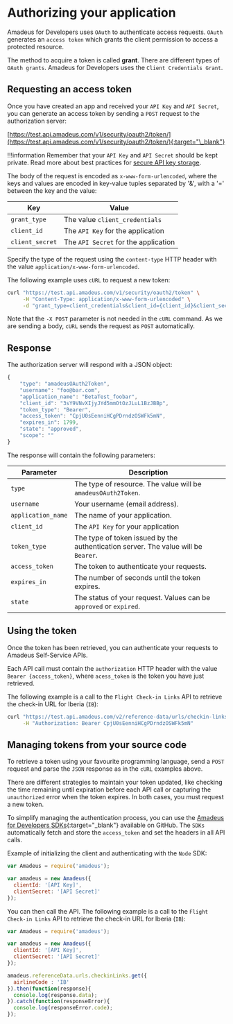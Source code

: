 # Authorizing your application

Amadeus for Developers uses `OAuth` to authenticate access requests. `OAuth` generates an `access token` which grants the client permission to access a protected resource. 

The method to acquire a token is called **grant**. There are different types of `OAuth grants`. Amadeus for Developers uses the `Client Credentials Grant`.

## Requesting an access token

Once you have created an app and received your `API Key` and  `API Secret`, you can generate an access token by sending a `POST` request to the authorization server:

[https://test.api.amadeus.com/v1/security/oauth2/token/](https://test.api.amadeus.com/v1/security/oauth2/token/){:target="\_blank"}

!!!information
    Remember that your `API Key` and  `API Secret` should be kept private. Read more about best practices for [secure API key storage](https://developers.amadeus.com/blog/best-practices-api-key-storage).

The body of the request is encoded as `x-www-form-urlencoded`, where the keys and values are encoded in key-value tuples separated by '&', with a '=' between
the key and the value:

| **Key** | **Value** |
| ----------- | ----------- |
| `grant_type`      | The value `client_credentials`        |
| `client_id`       | The `API Key` for the application     |
| `client_secret`   | The `API Secret` for the application  |

Specify the type of the request using the `content-type` HTTP header with the value `application/x-www-form-urlencoded`.

The following example uses `cURL` to request a new token:

```bash
curl "https://test.api.amadeus.com/v1/security/oauth2/token" \
     -H "Content-Type: application/x-www-form-urlencoded" \
     -d "grant_type=client_credentials&client_id={client_id}&client_secret={client_secret}"
```
Note that the `-X POST` parameter is not needed in the `cURL` command. As we are sending a body, `cURL` sends the request as `POST` automatically.

## Response

The authorization server will respond with a JSON object:

```javascript
{
    "type": "amadeusOAuth2Token",
    "username": "foo@bar.com",
    "application_name": "BetaTest_foobar",
    "client_id": "3sY9VNvXIjyJYd5mmOtOzJLuL1BzJBBp",
    "token_type": "Bearer",
    "access_token": "CpjU0sEenniHCgPDrndzOSWFk5mN",
    "expires_in": 1799,
    "state": "approved",
    "scope": ""
}
```
The response will contain the following parameters:

| **Parameter**      | **Description** |
| ----------- | ----------- |
| `type`      | The type of resource. The value will be `amadeusOAuth2Token`. |
| `username`       | Your username \(email address\).        |
| `application_name`   | The name of your application.  |
| `client_id`      |  The `API Key` for your application  |
| `token_type`       | The type of token issued by the authentication server. The value will be `Bearer`.        |
| `access_token`   | The token to authenticate your requests.  |
| `expires_in`   | The number of seconds until the token expires.  |
| `state`   | The status of your request. Values can be `approved` or `expired`.  |

## Using the token

Once the token has been retrieved, you can authenticate your requests to Amadeus Self-Service APIs.

Each API call must contain the `authorization` HTTP header with the value `Bearer {access_token}`, where `acess_token` is the token you have just retrieved.

The following example is a call to the `Flight Check-in Links` API to retrieve the check-in URL for Iberia \(`IB`\):

```bash
curl "https://test.api.amadeus.com/v2/reference-data/urls/checkin-links?airline=IB" \
     -H "Authorization: Bearer CpjU0sEenniHCgPDrndzOSWFk5mN"
```

## Managing tokens from your source code

To retrieve a token using your favourite programming language, send a `POST` request and parse the `JSON` response as in the `cURL` examples above.  

There are different strategies to maintain your token updated, like checking the time remaining until expiration before each API call or capturing the `unauthorized` error when the token expires. In both cases, you must request a new token.

To simplify managing the authentication process, you can use the [Amadeus for Developers SDKs](https://github.com/amadeus4dev){:target="\_blank"} available on GitHub. The `SDKs`
automatically fetch and store the `access_token` and set the headers in all API
calls.

Example of initializing the client and authenticating with the `Node` SDK:

```javascript
var Amadeus = require('amadeus');

var amadeus = new Amadeus({
  clientId: '[API Key]',
  clientSecret: '[API Secret]'
});
```

You can then call the API. The following example is a call to the `Flight Check-in Links` API to retrieve the check-in URL for Iberia \(`IB`\):


```javascript
var Amadeus = require('amadeus');

var amadeus = new Amadeus({
  clientId: '[API Key]',
  clientSecret: '[API Secret]'
});

amadeus.referenceData.urls.checkinLinks.get({
  airlineCode : 'IB'
}).then(function(response){
  console.log(response.data);
}).catch(function(responseError){
  console.log(responseError.code);
});
```


